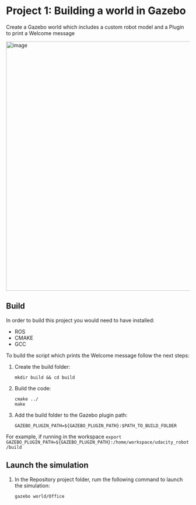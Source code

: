 # Project 1: Building a world in Gazebo
Create a Gazebo world which includes a custom robot model and a Plugin to print a Welcome message

<img width="682" alt="image" src="https://github.com/huuanhhuynguyen/RoboND-Build-My-World/assets/49252525/26dbd01a-d56a-48cc-b8b6-8fc08dc89565">

## Build
In order to build this project you would need to have installed:
- ROS
- CMAKE
- GCC

To build the script which prints the Welcome message follow the next steps:

1. Create the build folder:
    ```
    mkdir build && cd build
    ```
2. Build the code:
    ```
    cmake ../
    make
    ```
3. Add the build folder to the Gazebo plugin path:
    ```
    GAZEBO_PLUGIN_PATH=${GAZEBO_PLUGIN_PATH}:$PATH_TO_BUILD_FOLDER
    ```
For example, if running in the workspace `export GAZEBO_PLUGIN_PATH=${GAZEBO_PLUGIN_PATH}:/home/workspace/udacity_robot/build`

## Launch the simulation
1. In the Repository project folder, rum the following command to launch the simulation:
    ```
    gazebo world/Office
    ```